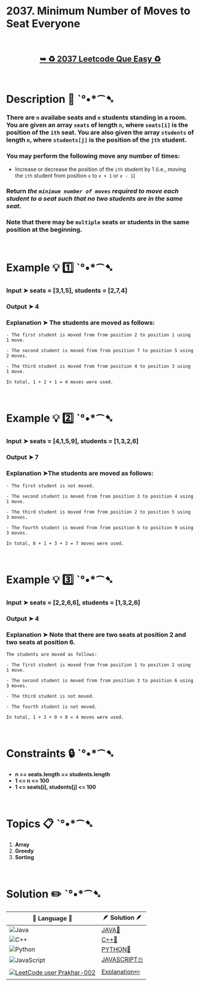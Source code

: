 # 2037. Minimum Number of Moves to Seat Everyone

</br> 

<h2 align="center"> 

<a href="https://leetcode.com/problems/minimum-number-of-moves-to-seat-everyone/?envType=daily-question&envId=2024-06-23"><strong>➥ ♻️ 2037 Leetcode Que Easy ♻️</strong></a>
</h2>

</br>

# Description 📜 ˋ°•*⁀➷

### There are `n` availabe seats and `n` students standing in a room. You are given an array `seats` of length `n`, where `seats[i]` is the position of the `ith` seat. You are also given the array `students` of length `n`, where `students[j]` is the position of the `jth` student.

### You may perform the following move any number of times:

- Increase or decrease the position of the `ith` student by 1 (i.e., moving the `ith` student from position `x` to `x + 1` or `x - 1`)

### Return *the `minimum number of moves` required to move each student to a seat such that no two students are in the same seat.*

### Note that there may be `multiple` seats or students in the same position at the beginning.


</br>

# Example 💡 1️⃣ ˋ°•*⁀➷

  ### Input  ➤ seats = [3,1,5], students = [2,7,4]

  ### Output  ➤ 4

  ### Explanation  ➤ The students are moved as follows:

    - The first student is moved from from position 2 to position 1 using 1 move.

    - The second student is moved from from position 7 to position 5 using 2 moves.

    - The third student is moved from from position 4 to position 3 using 1 move.

    In total, 1 + 2 + 1 = 4 moves were used.

</br>

# Example 💡 2️⃣ ˋ°•*⁀➷

  ### Input ➤ seats = [4,1,5,9], students = [1,3,2,6]

  ### Output  ➤ 7

  ### Explanation ➤The students are moved as follows:
  
    - The first student is not moved.

    - The second student is moved from from position 3 to position 4 using 1 move.

    - The third student is moved from from position 2 to position 5 using 3 moves.

    - The fourth student is moved from from position 6 to position 9 using 3 moves.

    In total, 0 + 1 + 3 + 3 = 7 moves were used.


</br>

# Example 💡 3️⃣ ˋ°•*⁀➷

  ### Input ➤ seats = [2,2,6,6], students = [1,3,2,6]

  ### Output  ➤ 4

  ### Explanation ➤ Note that there are two seats at position 2 and two seats at position 6.
  
    The students are moved as follows:

    - The first student is moved from from position 1 to position 2 using 1 move.

    - The second student is moved from from position 3 to position 6 using 3 moves.

    - The third student is not moved.

    - The fourth student is not moved.

    In total, 1 + 3 + 0 + 0 = 4 moves were used.

</br>

# Constraints 🔒 ˋ°•*⁀➷

- **n == seats.length == students.length**
- **1 <= n <= 100**
- **1 <= seats[i], students[j] <= 100**

</br>

# Topics 📋 ˋ°•*⁀➷

1. **Array**
2. **Greedy**
3. **Sorting**


</br>

# Solution ✏️ ˋ°•*⁀➷

| 📒 Language 📒  | 🪶 Solution 🪶 |
| ------------- | ------------- |
|  ![Java](https://img.shields.io/badge/java-%23ED8B00.svg?style=for-the-badge&logo=openjdk&logoColor=white)  | [JAVA🍁](https://github.com/Prakhar-002/LEETCODE/blob/main/%F0%9F%93%9C%20Daily%20Challange%20%F0%9F%92%A1/06%20June%20%20%F0%9F%8C%9E%202024/13%20-%2006%20-%202024%20---%20%E2%9C%8F%EF%B8%8F%202037.%20Minimum%20Number%20of%20Moves%20to%20Seat%20Everyone%20%E2%98%83%EF%B8%8F%20%F0%9F%8D%81%20%F0%9F%8D%B0%20%F0%9F%92%96/%F0%9F%8D%81JAVA_2037_MinimumNumberOfMovesToSeatEveryone.java) |
|  ![C++](https://img.shields.io/badge/c++-%2300599C.svg?style=for-the-badge&logo=c%2B%2B&logoColor=white)  | [C++🎲](https://github.com/Prakhar-002/LEETCODE/blob/main/%F0%9F%93%9C%20Daily%20Challange%20%F0%9F%92%A1/06%20June%20%20%F0%9F%8C%9E%202024/13%20-%2006%20-%202024%20---%20%E2%9C%8F%EF%B8%8F%202037.%20Minimum%20Number%20of%20Moves%20to%20Seat%20Everyone%20%E2%98%83%EF%B8%8F%20%F0%9F%8D%81%20%F0%9F%8D%B0%20%F0%9F%92%96/%F0%9F%8E%B2CPP_2037_MinimumNumberOfMovesToSeatEveryone.cpp)  |
|  ![Python](https://img.shields.io/badge/python-3670A0?style=for-the-badge&logo=python&logoColor=ffdd54)    | [PYTHON🍰](https://github.com/Prakhar-002/LEETCODE/blob/main/%F0%9F%93%9C%20Daily%20Challange%20%F0%9F%92%A1/06%20June%20%20%F0%9F%8C%9E%202024/13%20-%2006%20-%202024%20---%20%E2%9C%8F%EF%B8%8F%202037.%20Minimum%20Number%20of%20Moves%20to%20Seat%20Everyone%20%E2%98%83%EF%B8%8F%20%F0%9F%8D%81%20%F0%9F%8D%B0%20%F0%9F%92%96/%F0%9F%8D%B0PYTHON_2037_MinimumNumberOfMovesToSeatEveryone.py) |
| ![JavaScript](https://img.shields.io/badge/javascript-%23323330.svg?style=for-the-badge&logo=javascript&logoColor=%23F7DF1E)   | [JAVASCRIPT☃️](https://github.com/Prakhar-002/LEETCODE/blob/main/%F0%9F%93%9C%20Daily%20Challange%20%F0%9F%92%A1/06%20June%20%20%F0%9F%8C%9E%202024/13%20-%2006%20-%202024%20---%20%E2%9C%8F%EF%B8%8F%202037.%20Minimum%20Number%20of%20Moves%20to%20Seat%20Everyone%20%E2%98%83%EF%B8%8F%20%F0%9F%8D%81%20%F0%9F%8D%B0%20%F0%9F%92%96/%E2%98%83%EF%B8%8FJAVASCRIPT_2037_MinimumNumberOfMovesToSeatEveryone.js) |
|  [![LeetCode user Prakhar-002](https://img.shields.io/badge/dynamic/json?style=for-the-badge&labelColor=black&color=%23ffa116&label=Solved&query=solvedOverTotal&url=https%3A%2F%2Fleetcode-badge.vercel.app%2Fapi%2Fusers%2FPrakhar-002&logo=leetcode&logoColor=yellow)](https://leetcode.com/Prakhar-002/)  | [Explanation✏️](https://leetcode.com/problems/minimum-number-of-moves-to-seat-everyone/solutions/5305555/easy-beats-detailed-explanation-formatted-java-c-js-py-git)  |

